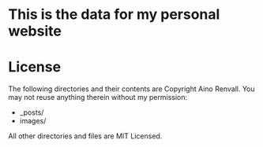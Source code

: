 This is the data for my personal website
========================================

License
=======
The following directories and their contents are Copyright Aino Renvall.  You may not reuse anything therein without my permission:

*   _posts/
*   images/

All other directories and files are MIT Licensed.

